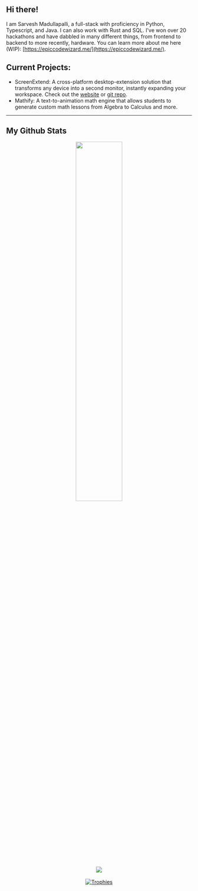 ## Hi there!
I am Sarvesh Madullapalli, a full-stack with proficiency in Python, Typescript, and Java. I can also work with Rust and SQL. I've won over 20 hackathons and have dabbled in many different things, from frontend to backend to more recently, hardware. You can learn more about me here (WIP): [https://epiccodewizard.me/](https://epiccodewizard.me/).

## Current Projects:
- ScreenExtend: A cross-platform desktop-extension solution that transforms any device into a second monitor, instantly expanding your workspace. Check out the [website](https://screenextend.app/) or [git repo](https://github.com/ScreenExtend).
- Mathify: A text-to-animation math engine that allows students to generate custom math lessons from Algebra to Calculus and more.

---

## My Github Stats
<div align="center">
  <div align="center">
    <a href="https://github.com/anuraghazra/github-readme-stats" title="Go to Source">
      <img
        align="center"
        width="50%"
        src="https://github-readme-stats.vercel.app/api?username=EpicCodeWizard&show_icons=true&theme=nord&border_color=3da5ff&hide_border=true"
      />
    </a>
  </div>
  <br />
  <div align="center">
    <a href="https://github.com/anuraghazra/github-readme-stats">
      <img
        align="center"
        src="https://github-readme-stats.vercel.app/api/top-langs/?username=EpicCodeWizard&layout=compact&border_color=3da5ff&hide_border=true&show_icons=true&theme=nord"
      />
    </a>
  </div>
  <br />
  <div align="center">
    <a href="https://github.com/ryo-ma/github-profile-trophy" title="Go to Source">
      <img src="https://github-profile-trophy.vercel.app/?username=EpicCodeWizard&theme=nord" alt="Trophies" />
    </a>
  </div>
</div>
